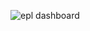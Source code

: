 ![epl dashboard](https://github.com/user-attachments/assets/7acf0398-37a2-472a-8fbd-5e1df9e0baed)












